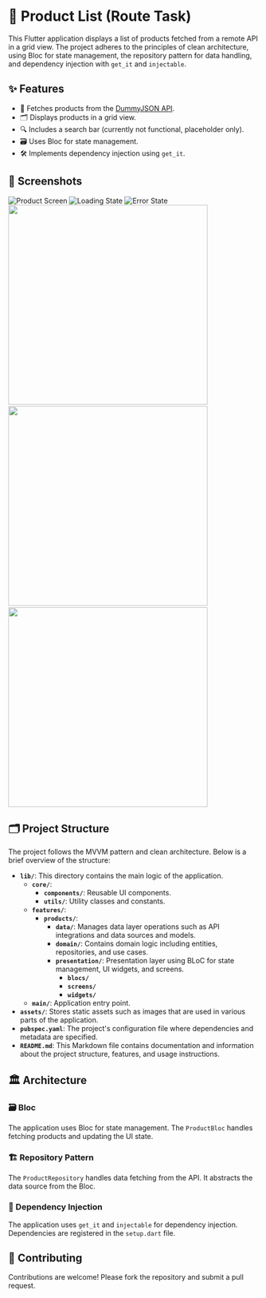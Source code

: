 # 🛒 Product List (Route Task)

This Flutter application displays a list of products fetched from a remote API in a grid view. The project adheres to the principles of clean architecture, using Bloc for state management, the repository pattern for data handling, and dependency injection with `get_it` and `injectable`.

## ✨ Features

- 📡 Fetches products from the [DummyJSON API](https://dummyjson.com/products).
- 🗂️ Displays products in a grid view.
- 🔍 Includes a search bar (currently not functional, placeholder only).
- 🗃️ Uses Bloc for state management.
- 🛠️ Implements dependency injection using `get_it`.

## 📸 Screenshots

![Product Screen](https://github.com/Mariam-Elkhelawy/route_task/blob/master/assets/screens/product.png)
![Loading State](https://github.com/Mariam-Elkhelawy/route_task/blob/master/assets/screens/loading.png)
![Error State](https://github.com/Mariam-Elkhelawy/route_task/blob/master/assets/screens/error.png)
<img src="https://github.com/Mariam-Elkhelawy/route_task/blob/master/assets/screens/product.png" height="400"> &emsp; <img src="https://github.com/Mariam-Elkhelawy/route_task/blob/master/assets/screens/loading.png"  height="400"> &emsp; <img src="https://github.com/Mariam-Elkhelawy/route_task/blob/master/assets/screens/error.png" height="400">  
## 🗂️ Project Structure

The project follows the MVVM pattern and clean architecture. Below is a brief overview of the structure:
- **`lib/`**: This directory contains the main logic of the application.
  - **`core/`**: 
    - **`components/`**: Reusable UI components.
    - **`utils/`**: Utility classes and constants.
  - **`features/`**:
    - **`products/`**: 
       - **`data/`**: Manages data layer operations such as API integrations and data sources and models.
       - **`domain/`**: Contains domain logic including entities, repositories, and use cases.
       - **`presentation/`**: Presentation layer using BLoC for state management, UI widgets, and screens.
          - **`blocs/`**
          - **`screens/`**
          - **`widgets/`**     
  - **`main/`**: Application entry point.
- **`assets/`**: Stores static assets such as images that are used in various parts of the application.
- **`pubspec.yaml`**: The project's configuration file where dependencies and metadata are specified.
- **`README.md`**: This Markdown file contains documentation and information about the project structure, features, and usage instructions.

## 🏛️ Architecture
### 🗃️ Bloc
The application uses Bloc for state management. The `ProductBloc` handles fetching products and updating the UI state.
### 🏗️ Repository Pattern
The `ProductRepository` handles data fetching from the API. It abstracts the data source from the Bloc.
### 🔌 Dependency Injection
The application uses `get_it` and `injectable` for dependency injection. Dependencies are registered in the `setup.dart` file.


## 🤝 Contributing 

Contributions are welcome! Please fork the repository and submit a pull request.

